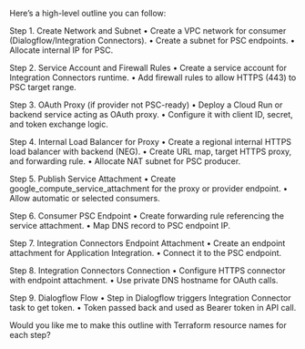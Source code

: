 Here’s a high-level outline you can follow:

Step 1. Create Network and Subnet
	•	Create a VPC network for consumer (Dialogflow/Integration Connectors).
	•	Create a subnet for PSC endpoints.
	•	Allocate internal IP for PSC.

Step 2. Service Account and Firewall Rules
	•	Create a service account for Integration Connectors runtime.
	•	Add firewall rules to allow HTTPS (443) to PSC target range.

Step 3. OAuth Proxy (if provider not PSC-ready)
	•	Deploy a Cloud Run or backend service acting as OAuth proxy.
	•	Configure it with client ID, secret, and token exchange logic.

Step 4. Internal Load Balancer for Proxy
	•	Create a regional internal HTTPS load balancer with backend (NEG).
	•	Create URL map, target HTTPS proxy, and forwarding rule.
	•	Allocate NAT subnet for PSC producer.

Step 5. Publish Service Attachment
	•	Create google_compute_service_attachment for the proxy or provider endpoint.
	•	Allow automatic or selected consumers.

Step 6. Consumer PSC Endpoint
	•	Create forwarding rule referencing the service attachment.
	•	Map DNS record to PSC endpoint IP.

Step 7. Integration Connectors Endpoint Attachment
	•	Create an endpoint attachment for Application Integration.
	•	Connect it to the PSC endpoint.

Step 8. Integration Connectors Connection
	•	Configure HTTPS connector with endpoint attachment.
	•	Use private DNS hostname for OAuth calls.

Step 9. Dialogflow Flow
	•	Step in Dialogflow triggers Integration Connector task to get token.
	•	Token passed back and used as Bearer token in API call.

Would you like me to make this outline with Terraform resource names for each step?
